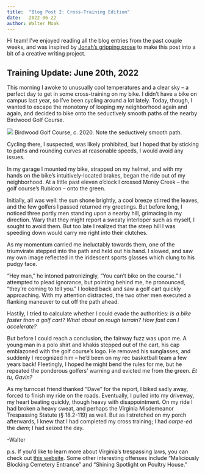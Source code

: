 ```yaml
---
title:  "Blog Post 2: Cross-Training Edition"
date:   2022-06-22
author: Walter Moak
---
```


Hi team! I’ve enjoyed reading all the blog entries from the past couple weeks, and was inspired by [Jonah’s gripping prose](https://ocxcsummer.github.io/106-degree-diaries-1/) to make this post into a bit of a creative writing project.

## Training Update: June 20th, 2022

This morning I awoke to unusually cool temperatures and a clear sky – a perfect day to get in some cross-training on my bike. I didn’t have a bike on campus last year, so I’ve been cycling around a lot lately. Today, though, I wanted to escape the monotony of looping my neighborhood again and again, and decided to bike onto the seductively smooth paths of the nearby Birdwood Golf Course. 

![](https://lh3.googleusercontent.com/eTkFEVyC2BNbd_w_QN-qRXOcCF9CkRfs6M2b_gGqUOAprGOI3D6JZzGCAVkw3dBqrDhsWNnWHurHWsTFB2DwtAhC0WG7SUWoe92fcBYaZiUxuhoLSHlkqaTaP8ZtdX0Ky24_Wn6qBaOt-AD2Ig)
Birdwood Golf Course, c. 2020. Note the seductively smooth path. 

Cycling there, I suspected, was likely prohibited, but I hoped that by sticking to paths and rounding curves at reasonable speeds, I would avoid any issues.

In my garage I mounted my bike, strapped on my helmet, and with my hands on the bike’s intuitively-located brakes, began the ride out of my neighborhood. At a little past eleven o’clock I crossed Morey Creek – the golf course’s Rubicon – onto the green.

Initially, all was well: the sun shone brightly, a cool breeze stirred the leaves, and the few golfers I passed returned my greetings. But before long, I noticed three portly men standing upon a nearby hill, grimacing in my direction. Wary that they might report a sweaty interloper such as myself, I sought to avoid them. But too late I realized that the steep hill I was speeding down would carry me right into their clutches.

As my momentum carried me ineluctably towards them, one of the triumvirate stepped into the path and held out his hand. I slowed, and saw my own image reflected in the iridescent sports glasses which clung to his pudgy face.

“Hey man,” he intoned patronizingly, “You can’t bike on the course.” I attempted to plead ignorance, but pointing behind me, he pronounced, “they’re coming to tell you.” I looked back and saw a golf cart quickly approaching. With my attention distracted, the two other men executed a flanking maneuver to cut off the path ahead.

Hastily, I tried to calculate whether I could evade the authorities: *Is a bike faster than a golf cart? What about on rough terrain? How fast can I accelerate?*

But before I could reach a conclusion, the fairway fuzz was upon me. A young man in a polo shirt and khakis stepped out of the cart, his cap emblazoned with the golf course’s logo. He removed his sunglasses, and suddenly I recognized him – he’d been on my rec basketball team a few years back! Fleetingly, I hoped he might bend the rules for me, but he repeated the ponderous golfers’ warning and evicted me from the green. *Et tu, Gavin?*

As my turncoat friend thanked “Dave” for the report, I biked sadly away, forced to finish my ride on the roads. Eventually, I pulled into my driveway, my heart beating quickly, though heavy with disappointment. On my ride I had broken a heavy sweat, and perhaps the Virginia Misdemeanor Trespassing Statute (§ 18.2-119) as well. But as I stretched on my porch afterwards, I knew that I had completed my cross training; I had *carpe-ed* the *diem*; I had seized the day.

-Walter

p.s. If you’d like to learn more about Virginia’s trespassing laws, you can check out [this website](https://humbrechtlaw.com/criminal-charges-in-virginia/property-crimes-in-virginia/virginia-trespassing-laws/). Some other interesting offenses include “Maliciously Blocking Cemetery Entrance” and “Shining Spotlight on Poultry House.”